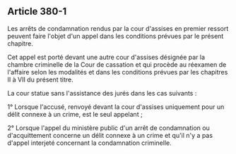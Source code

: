 Article 380-1
----
Les arrêts de condamnation rendus par la cour d'assises en premier ressort
peuvent faire l'objet d'un appel dans les conditions prévues par le présent
chapitre.

Cet appel est porté devant une autre cour d'assises désignée par la chambre
criminelle de la Cour de cassation et qui procède au réexamen de l'affaire selon
les modalités et dans les conditions prévues par les chapitres II à VII du
présent titre.

La cour statue sans l'assistance des jurés dans les cas suivants :

1° Lorsque l'accusé, renvoyé devant la cour d'assises uniquement pour un délit
connexe à un crime, est le seul appelant ;

2° Lorsque l'appel du ministère public d'un arrêt de condamnation ou
d'acquittement concerne un délit connexe à un crime et qu'il n'y a pas d'appel
interjeté concernant la condamnation criminelle.
